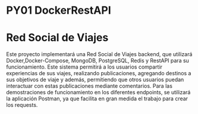 # PY01 DockerRestAPI

# Red Social de Viajes
Este proyecto implementará una Red Social de Viajes backend, que utilizará Docker,Docker-Compose, MongoDB, PostgreSQL, Redis y RestAPI para su funcionamiento. Este sistema permitirá a los usuarios compartir experiencias de sus viajes, realizando publicaciones, agregando destinos a sus objetivos de viaje y además, permitiendo que otros usuarios puedan interactuar con estas publicaciones mediante comentarios.
Para las demostraciones de funcionamiento en los diferentes endpoints, se utilizará la aplicación Postman, ya que facilita en gran medida el trabajo para crear los requests.
